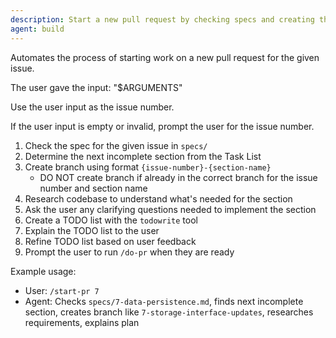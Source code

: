 ```yaml
---
description: Start a new pull request by checking specs and creating the appropriate branch
agent: build
---
```


Automates the process of starting work on a new pull request for the given issue.

The user gave the input: "$ARGUMENTS"

Use the user input as the issue number.

If the user input is empty or invalid, prompt the user for the issue number.

1. Check the spec for the given issue in `specs/`
1. Determine the next incomplete section from the Task List
1. Create branch using format `{issue-number}-{section-name}`
   - DO NOT create branch if already in the correct branch for the issue number and section name
1. Research codebase to understand what's needed for the section
1. Ask the user any clarifying questions needed to implement the section
1. Create a TODO list with the `todowrite` tool
1. Explain the TODO list to the user 
1. Refine TODO list based on user feedback
1. Prompt the user to run `/do-pr` when they are ready

Example usage:
- User: `/start-pr 7`
- Agent: Checks `specs/7-data-persistence.md`, finds next incomplete section, creates branch like `7-storage-interface-updates`, researches requirements, explains plan
